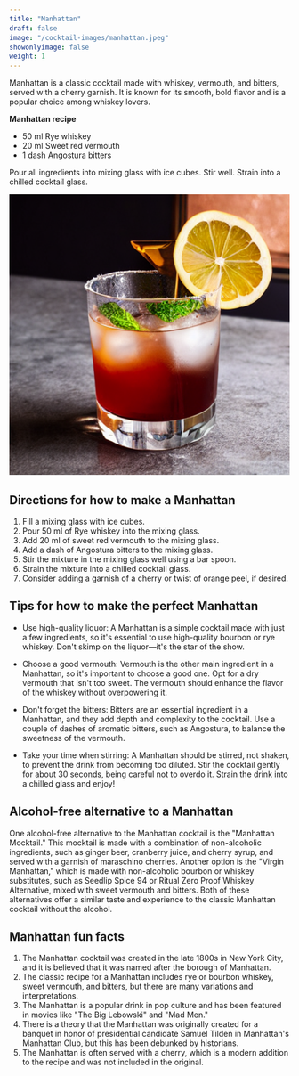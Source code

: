 ```yaml
---
title: "Manhattan"
draft: false
image: "/cocktail-images/manhattan.jpeg"
showonlyimage: false
weight: 1
---
```


Manhattan is a classic cocktail made with whiskey, vermouth, and bitters, served with a cherry garnish. It is known for its smooth, bold flavor and is a popular choice among whiskey lovers.

<!--more-->

**Manhattan recipe**

- 50 ml Rye whiskey
- 20 ml Sweet red vermouth
- 1 dash Angostura bitters


Pour all ingredients into mixing glass with ice cubes. Stir well. Strain into a chilled cocktail glass.

![](/cocktail-images/manhattan.jpeg)


## Directions for how to make a Manhattan

1. Fill a mixing glass with ice cubes.
2. Pour 50 ml of Rye whiskey into the mixing glass.
3. Add 20 ml of sweet red vermouth to the mixing glass.
4. Add a dash of Angostura bitters to the mixing glass.
5. Stir the mixture in the mixing glass well using a bar spoon.
6. Strain the mixture into a chilled cocktail glass.
7. Consider adding a garnish of a cherry or twist of orange peel, if desired.

## Tips for how to make the perfect Manhattan

- Use high-quality liquor: A Manhattan is a simple cocktail made with just a few ingredients, so it's essential to use high-quality bourbon or rye whiskey. Don't skimp on the liquor—it's the star of the show.

- Choose a good vermouth: Vermouth is the other main ingredient in a Manhattan, so it's important to choose a good one. Opt for a dry vermouth that isn't too sweet. The vermouth should enhance the flavor of the whiskey without overpowering it.

- Don't forget the bitters: Bitters are an essential ingredient in a Manhattan, and they add depth and complexity to the cocktail. Use a couple of dashes of aromatic bitters, such as Angostura, to balance the sweetness of the vermouth.

- Take your time when stirring: A Manhattan should be stirred, not shaken, to prevent the drink from becoming too diluted. Stir the cocktail gently for about 30 seconds, being careful not to overdo it. Strain the drink into a chilled glass and enjoy!

## Alcohol-free alternative to a Manhattan

One alcohol-free alternative to the Manhattan cocktail is the "Manhattan Mocktail." This mocktail is made with a combination of non-alcoholic ingredients, such as ginger beer, cranberry juice, and cherry syrup, and served with a garnish of maraschino cherries. Another option is the "Virgin Manhattan," which is made with non-alcoholic bourbon or whiskey substitutes, such as Seedlip Spice 94 or Ritual Zero Proof Whiskey Alternative, mixed with sweet vermouth and bitters. Both of these alternatives offer a similar taste and experience to the classic Manhattan cocktail without the alcohol.

## Manhattan fun facts

1. The Manhattan cocktail was created in the late 1800s in New York City, and it is believed that it was named after the borough of Manhattan.
2. The classic recipe for a Manhattan includes rye or bourbon whiskey, sweet vermouth, and bitters, but there are many variations and interpretations.
3. The Manhattan is a popular drink in pop culture and has been featured in movies like "The Big Lebowski" and "Mad Men."
4. There is a theory that the Manhattan was originally created for a banquet in honor of presidential candidate Samuel Tilden in Manhattan's Manhattan Club, but this has been debunked by historians.
5. The Manhattan is often served with a cherry, which is a modern addition to the recipe and was not included in the original.
